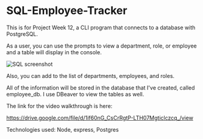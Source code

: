 # SQL-Employee-Tracker

This is for Project Week 12, a CLI program that connects to a database with PostgreSQL.

As a user, you can use the prompts to view a department, role, or employee and a table will display in the console.

![SQL screenshot](https://github.com/Splash1972/SQL-Employee-Tracker/assets/161398773/a11ec6b3-81f0-4fa4-bcbb-b2d15f87452a)


Also, you can add to the list of departments, employees, and roles.

All of the information will be stored in the database that I've created, called employee_db.  I use DBeaver to view the tables as well.

The link for the video walkthrough is here:

https://drive.google.com/file/d/1if60nG_CsCrRgtP-LTH07Mgticlczcq_/view

Technologies used: Node, express, Postgres
